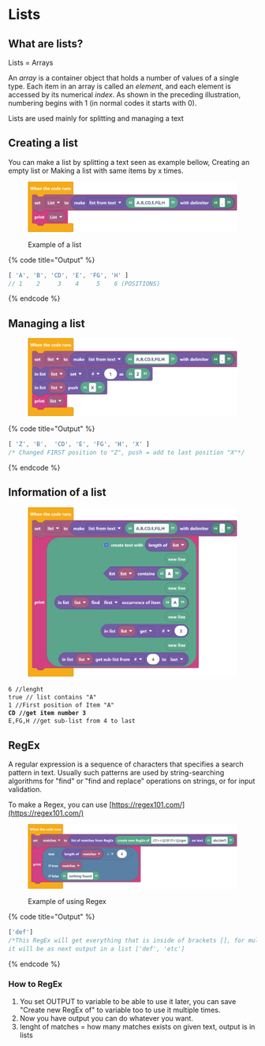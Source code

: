 # Lists

## What are lists?

Lists = Arrays&#x20;

An _array_ is a container object that holds a number of values of a single type. Each item in an array is called an _element_, and each element is accessed by its numerical _index_. As shown in the preceding illustration, numbering begins with 1 (in normal codes it starts with 0).

Lists are used mainly for splitting and managing a text

## Creating a list

You can make a list by splitting a text seen as example bellow, Creating an empty list or Making a list with same items by x times.

<figure><img src="../../.gitbook/assets/screenshot (48) (1).png" alt=""><figcaption><p>Example of a list</p></figcaption></figure>

{% code title="Output" %}
```javascript
[ 'A', 'B', 'CD', 'E', 'FG', 'H' ]
// 1    2     3    4     5    6 (POSITIONS)
```
{% endcode %}

## Managing a list

<figure><img src="../../.gitbook/assets/screenshot (74) (1).png" alt=""><figcaption></figcaption></figure>

{% code title="Output" %}
```javascript
[ 'Z', 'B',  'CD', 'E', 'FG', 'H', 'X' ]
/* Changed FIRST position to "Z", push = add to last position "X"*/
```
{% endcode %}

## Information of a list

<figure><img src="../../.gitbook/assets/screenshot (73) (1).png" alt=""><figcaption></figcaption></figure>

<pre class="language-javascript" data-title="Output"><code class="lang-javascript">6 //lenght
true // list contains "A"
1 //First position of Item "A"
<strong>CD //get item number 3
</strong>E,FG,H //get sub-list from 4 to last</code></pre>

## RegEx

A regular expression is a sequence of characters that specifies a search pattern in text. Usually such patterns are used by string-searching algorithms for "find" or "find and replace" operations on strings, or for input validation.

To make a Regex, you can use [https://regex101.com/](https://regex101.com/)

<figure><img src="../../.gitbook/assets/screenshot (47) (3).png" alt=""><figcaption><p>Example of using Regex</p></figcaption></figure>

{% code title="Output" %}
```javascript
['def']
/*This RegEx will get everything that is inside of brackets [], for multiple brackets
it will be as next output in a list ['def', 'etc']
```
{% endcode %}

### How to RegEx

1. You set OUTPUT to variable to be able to use it later, you can save "Create new RegEx of" to variable too to use it multiple times.
2. Now you have output you can do whatever you want.
3. lenght of matches = how many matches exists on given text, output is in lists
